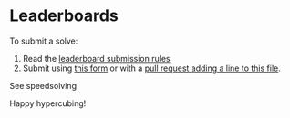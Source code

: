 # Leaderboards

To submit a solve:

1. Read the [leaderboard submission rules](rules)
2. Submit using [this form](https://forms.gle/Y7Vpi3pb8989Ay8W8) or with a [pull request adding a line to this file](https://github.com/Hypercubers/hypercubing.xyz/blob/main/docs/leaderboards/solves.csv).

See speedsolving

Happy hypercubing!
